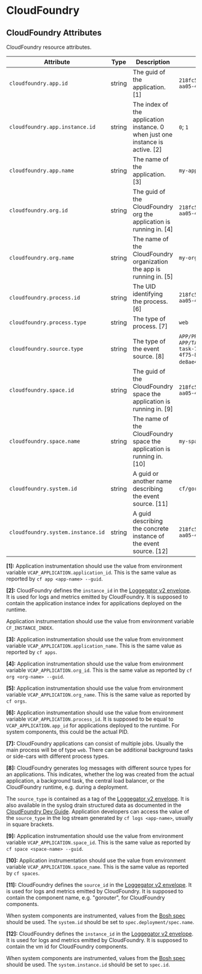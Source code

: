 <!--- Hugo front matter used to generate the website version of this page:
--->

<!-- NOTE: THIS FILE IS AUTOGENERATED. DO NOT EDIT BY HAND. -->
<!-- see templates/registry/markdown/attribute_namespace.md.j2 -->

# CloudFoundry

## CloudFoundry Attributes

CloudFoundry resource attributes.

| Attribute                         | Type   | Description                                                                    | Examples                                                                                          | Stability                                                        |
| --------------------------------- | ------ | ------------------------------------------------------------------------------ | ------------------------------------------------------------------------------------------------- | ---------------------------------------------------------------- |
| `cloudfoundry.app.id`             | string | The guid of the application. [1]                                               | `218fc5a9-a5f1-4b54-aa05-46717d0ab26d`                                                            | ![Experimental](https://img.shields.io/badge/-experimental-blue) |
| `cloudfoundry.app.instance.id`    | string | The index of the application instance. 0 when just one instance is active. [2] | `0`; `1`                                                                                          | ![Experimental](https://img.shields.io/badge/-experimental-blue) |
| `cloudfoundry.app.name`           | string | The name of the application. [3]                                               | `my-app-name`                                                                                     | ![Experimental](https://img.shields.io/badge/-experimental-blue) |
| `cloudfoundry.org.id`             | string | The guid of the CloudFoundry org the application is running in. [4]            | `218fc5a9-a5f1-4b54-aa05-46717d0ab26d`                                                            | ![Experimental](https://img.shields.io/badge/-experimental-blue) |
| `cloudfoundry.org.name`           | string | The name of the CloudFoundry organization the app is running in. [5]           | `my-org-name`                                                                                     | ![Experimental](https://img.shields.io/badge/-experimental-blue) |
| `cloudfoundry.process.id`         | string | The UID identifying the process. [6]                                           | `218fc5a9-a5f1-4b54-aa05-46717d0ab26d`                                                            | ![Experimental](https://img.shields.io/badge/-experimental-blue) |
| `cloudfoundry.process.type`       | string | The type of process. [7]                                                       | `web`                                                                                             | ![Experimental](https://img.shields.io/badge/-experimental-blue) |
| `cloudfoundry.source.type`        | string | The type of the event source. [8]                                              | `APP/PROC/WEB/0`; `APP/TASK/jobscheduler-task-70013817-ab92-4f75-82d4-de8ae4dd64b4`; `RTR`; `STG` | ![Experimental](https://img.shields.io/badge/-experimental-blue) |
| `cloudfoundry.space.id`           | string | The guid of the CloudFoundry space the application is running in. [9]          | `218fc5a9-a5f1-4b54-aa05-46717d0ab26d`                                                            | ![Experimental](https://img.shields.io/badge/-experimental-blue) |
| `cloudfoundry.space.name`         | string | The name of the CloudFoundry space the application is running in. [10]         | `my-space-name`                                                                                   | ![Experimental](https://img.shields.io/badge/-experimental-blue) |
| `cloudfoundry.system.id`          | string | A guid or another name describing the event source. [11]                       | `cf/gorouter`                                                                                     | ![Experimental](https://img.shields.io/badge/-experimental-blue) |
| `cloudfoundry.system.instance.id` | string | A guid describing the concrete instance of the event source. [12]              | `218fc5a9-a5f1-4b54-aa05-46717d0ab26d`                                                            | ![Experimental](https://img.shields.io/badge/-experimental-blue) |

**[1]:** Application instrumentation should use the value from environment
variable `VCAP_APPLICATION.application_id`. This is the same value as
reported by `cf app <app-name> --guid`.

**[2]:** CloudFoundry defines the `instance_id` in the [Loggegator v2 envelope](https://github.com/cloudfoundry/loggregator-api#v2-envelope).
It is used for logs and metrics emitted by CloudFoundry. It is
supposed to contain the application instance index for applications
deployed on the runtime.

Application instrumentation should use the value from environment
variable `CF_INSTANCE_INDEX`.

**[3]:** Application instrumentation should use the value from environment
variable `VCAP_APPLICATION.application_name`. This is the same value
as reported by `cf apps`.

**[4]:** Application instrumentation should use the value from environment
variable `VCAP_APPLICATION.org_id`. This is the same value as
reported by `cf org <org-name> --guid`.

**[5]:** Application instrumentation should use the value from environment
variable `VCAP_APPLICATION.org_name`. This is the same value as
reported by `cf orgs`.

**[6]:** Application instrumentation should use the value from environment
variable `VCAP_APPLICATION.process_id`. It is supposed to be equal to
`VCAP_APPLICATION.app_id` for applications deployed to the runtime.
For system components, this could be the actual PID.

**[7]:** CloudFoundry applications can consist of multiple jobs. Usually the
main process will be of type `web`. There can be additional background
tasks or side-cars with different process types.

**[8]:** CloudFoundry generates log messages with different source types for an
applications. This indicates, whether the log was created from the
actual application, a background task, the central load balancer, or
the CloudFoundry runtime, e.g. during a deployment.

The `source_type` is contained as a tag of the [Loggegator v2 envelope](https://github.com/cloudfoundry/loggregator-api#v2-envelope).
It is also available in the syslog drain structured data as documented
in the [CloudFoundry Dev Guide](https://docs.cloudfoundry.org/devguide/deploy-apps/streaming-logs.html).
Application developers can access the value of the `source_type` in
the log stream generated by `cf logs <app-name>`, usually in square
brackets.

**[9]:** Application instrumentation should use the value from environment
variable `VCAP_APPLICATION.space_id`. This is the same value as
reported by `cf space <space-name> --guid`.

**[10]:** Application instrumentation should use the value from environment
variable `VCAP_APPLICATION.space_name`. This is the same value as
reported by `cf spaces`.

**[11]:** CloudFoundry defines the `source_id` in the [Loggegator v2 envelope](https://github.com/cloudfoundry/loggregator-api#v2-envelope).
It is used for logs and metrics emitted by CloudFoundry. It is
supposed to contain the component name, e.g. "gorouter", for
CloudFoundry components.

When system components are instrumented, values from the
[Bosh spec](https://bosh.io/docs/jobs/#properties-spec)
should be used. The `system.id` should be set to
`spec.deployment/spec.name`.

**[12]:** CloudFoundry defines the `instance_id` in the [Loggegator v2 envelope](https://github.com/cloudfoundry/loggregator-api#v2-envelope).
It is used for logs and metrics emitted by CloudFoundry. It is
supposed to contain the vm id for CloudFoundry components.

When system components are instrumented, values from the
[Bosh spec](https://bosh.io/docs/jobs/#properties-spec)
should be used. The `system.instance.id` should be set to `spec.id`.
